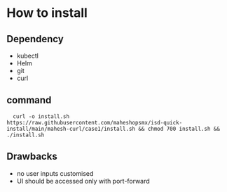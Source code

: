 # How to install

## Dependency

  - kubectl
  - Helm
  - git
  - curl
 
## command

      curl -o install.sh https://raw.githubusercontent.com/maheshopsmx/isd-quick-install/main/mahesh-curl/case1/install.sh && chmod 700 install.sh && ./install.sh


## Drawbacks 

  - no user inputs customised 
  - UI should be accessed only with port-forward
